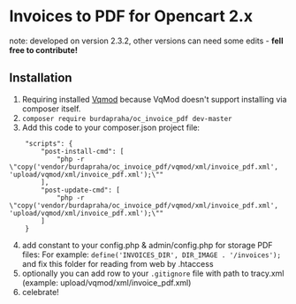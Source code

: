 # Invoices to PDF for Opencart 2.x

note: developed on version 2.3.2, other versions can need some edits - **fell free to contribute!**

## Installation

1. Requiring installed [Vqmod](https://github.com/vqmod/vqmod) because VqMod doesn't support installing via composer itself.
2. `composer require burdapraha/oc_invoice_pdf dev-master`
3. Add this code to your composer.json project file:

```
    "scripts": {
        "post-install-cmd": [
            "php -r \"copy('vendor/burdapraha/oc_invoice_pdf/vqmod/xml/invoice_pdf.xml', 'upload/vqmod/xml/invoice_pdf.xml');\""
        ],
        "post-update-cmd": [
            "php -r \"copy('vendor/burdapraha/oc_invoice_pdf/vqmod/xml/invoice_pdf.xml', 'upload/vqmod/xml/invoice_pdf.xml');\""
        ]
    } 
```
4. add constant to your config.php & admin/config.php for storage PDF files: 
For example: `define('INVOICES_DIR', DIR_IMAGE . '/invoices');` and fix this folder for reading from web by .htaccess
5. optionally you can add row to your `.gitignore` file with path to tracy.xml (example: upload/vqmod/xml/invoice_pdf.xml)
5. celebrate!